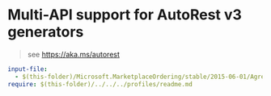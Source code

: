 # Multi-API support for AutoRest v3 generators

> see https://aka.ms/autorest

``` yaml $(enable-multi-api)
input-file:
  - $(this-folder)/Microsoft.MarketplaceOrdering/stable/2015-06-01/Agreements.json
require: $(this-folder)/../../../profiles/readme.md
```

